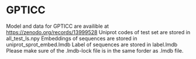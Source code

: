 # GPTICC
Model and data for GPTICC are availible at https://zenodo.org/records/13999528
Uniprot codes of test set are stored in all_test_ls.npy
Embeddings of sequences are stored in uniprot_sprot_embed.lmdb
Label of sequences are stored in label.lmdb
Please make sure of the .lmdb-lock file is in the same forder as .lmdb file.
